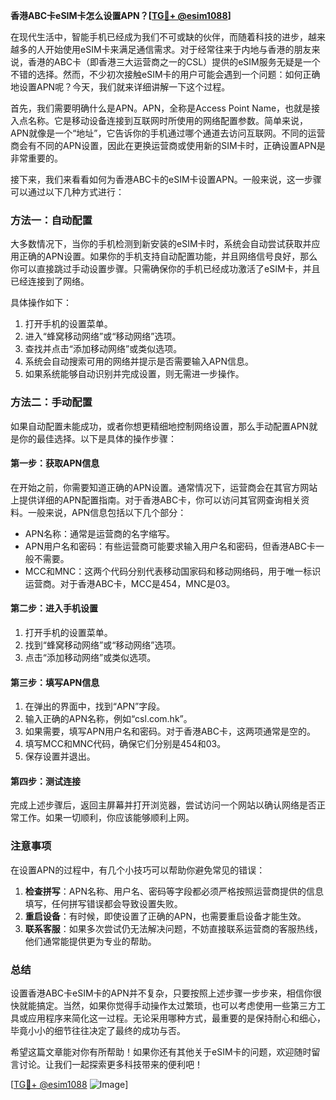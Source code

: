 **香港ABC卡eSIM卡怎么设置APN？[[TG💪+ @esim1088](https://t.me/s/esim1088)]**

在现代生活中，智能手机已经成为我们不可或缺的伙伴，而随着科技的进步，越来越多的人开始使用eSIM卡来满足通信需求。对于经常往来于内地与香港的朋友来说，香港的ABC卡（即香港三大运营商之一的CSL）提供的eSIM服务无疑是一个不错的选择。然而，不少初次接触eSIM卡的用户可能会遇到一个问题：如何正确地设置APN呢？今天，我们就来详细讲解一下这个过程。

首先，我们需要明确什么是APN。APN，全称是Access Point Name，也就是接入点名称。它是移动设备连接到互联网时所使用的网络配置参数。简单来说，APN就像是一个“地址”，它告诉你的手机通过哪个通道去访问互联网。不同的运营商会有不同的APN设置，因此在更换运营商或使用新的SIM卡时，正确设置APN是非常重要的。

接下来，我们来看看如何为香港ABC卡的eSIM卡设置APN。一般来说，这一步骤可以通过以下几种方式进行：

### 方法一：自动配置

大多数情况下，当你的手机检测到新安装的eSIM卡时，系统会自动尝试获取并应用正确的APN设置。如果你的手机支持自动配置功能，并且网络信号良好，那么你可以直接跳过手动设置步骤。只需确保你的手机已经成功激活了eSIM卡，并且已经连接到了网络。

具体操作如下：
1. 打开手机的设置菜单。
2. 进入“蜂窝移动网络”或“移动网络”选项。
3. 查找并点击“添加移动网络”或类似选项。
4. 系统会自动搜索可用的网络并提示是否需要输入APN信息。
5. 如果系统能够自动识别并完成设置，则无需进一步操作。

### 方法二：手动配置

如果自动配置未能成功，或者你想更精细地控制网络设置，那么手动配置APN就是你的最佳选择。以下是具体的操作步骤：

#### 第一步：获取APN信息
在开始之前，你需要知道正确的APN设置。通常情况下，运营商会在其官方网站上提供详细的APN配置指南。对于香港ABC卡，你可以访问其官网查询相关资料。一般来说，APN信息包括以下几个部分：
- APN名称：通常是运营商的名字缩写。
- APN用户名和密码：有些运营商可能要求输入用户名和密码，但香港ABC卡一般不需要。
- MCC和MNC：这两个代码分别代表移动国家码和移动网络码，用于唯一标识运营商。对于香港ABC卡，MCC是454，MNC是03。

#### 第二步：进入手机设置
1. 打开手机的设置菜单。
2. 找到“蜂窝移动网络”或“移动网络”选项。
3. 点击“添加移动网络”或类似选项。

#### 第三步：填写APN信息
1. 在弹出的界面中，找到“APN”字段。
2. 输入正确的APN名称，例如“csl.com.hk”。
3. 如果需要，填写APN用户名和密码。对于香港ABC卡，这两项通常是空的。
4. 填写MCC和MNC代码，确保它们分别是454和03。
5. 保存设置并退出。

#### 第四步：测试连接
完成上述步骤后，返回主屏幕并打开浏览器，尝试访问一个网站以确认网络是否正常工作。如果一切顺利，你应该能够顺利上网。

### 注意事项

在设置APN的过程中，有几个小技巧可以帮助你避免常见的错误：

1. **检查拼写**：APN名称、用户名、密码等字段都必须严格按照运营商提供的信息填写，任何拼写错误都会导致设置失败。
2. **重启设备**：有时候，即使设置了正确的APN，也需要重启设备才能生效。
3. **联系客服**：如果多次尝试仍无法解决问题，不妨直接联系运营商的客服热线，他们通常能提供更为专业的帮助。

### 总结

设置香港ABC卡eSIM卡的APN并不复杂，只要按照上述步骤一步步来，相信你很快就能搞定。当然，如果你觉得手动操作太过繁琐，也可以考虑使用一些第三方工具或应用程序来简化这一过程。无论采用哪种方式，最重要的是保持耐心和细心，毕竟小小的细节往往决定了最终的成功与否。

希望这篇文章能对你有所帮助！如果你还有其他关于eSIM卡的问题，欢迎随时留言讨论。让我们一起探索更多科技带来的便利吧！

[[TG💪+ @esim1088](https://t.me/s/esim1088) ![Image](https://i.postimg.cc/4NQfJmqS/Snipaste-2025-05-13-00-14-12.png)]